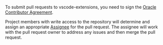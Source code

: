 To submit pull requests to vscode-extensions, you need to sign the [Oracle Contributor
Agreement][1].

Project members with write access to the repository will determine
and assign an appropriate [Assignee][2] for the pull request. The
assignee will work with the pull request owner to address any issues
and then merge the pull request.

[1]: https://oca.opensource.oracle.com
[2]: https://help.github.com/articles/assigning-issues-and-pull-requests-to-other-github-users/